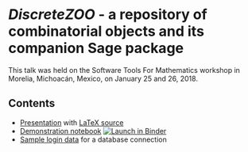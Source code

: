 # *DiscreteZOO* - a repository of combinatorial objects and its companion Sage package

This talk was held on the Software Tools For Mathematics workshop
in Morelia, Michoacán, Mexico, on January 25 and 26, 2018.

## Contents

* [Presentation](morelia-zoo.pdf) with [LaTeX source](morelia-zoo.tex)
* [Demonstration notebook](DiscreteZOO-demo.ipynb)
[![Launch in Binder](https://mybinder.org/badge.svg)](https://mybinder.org/v2/gh/DiscreteZOO/DiscreteZOO-presentations/master?filepath=2018-01-25_26-Morelia/DiscreteZOO-demo.ipynb)
* [Sample login data](auth.py.template) for a database connection
